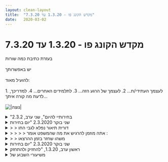 ```yaml
---
layout: clean-layout
title:  "מקדש הקונג פו - 1.3.20 עד 7.3.20"
date:   2020-03-02
---
```

# מקדש הקונג פו - 1.3.20 עד 7.3.20 
בעזרת כתיבת כמה שורות<br> <br> יש באפשרותך<br> <br> להועיל מאוד:<br> <br> 1. לעצמך העתידי/ת... 2. לעצמך של הרגע הזה... 3. לתלמידים האחרים... 4. למדריכך, לדעת מה קורה איתך...<br> <br> <img src="http://www.timg.co.il/tapuzForum/images/Emo771.gif" alt="|נוצה|">

<details>
                    <summary>"בחירותיי להיום", שני ערב, 2.3.2</summary>
                    קבעתי אותו לחמש בבוקר במתקן החבלים ליד ביתי ברמת החייל.<br> <br> היה מיוחד. היה קסם באוויר. היה מרחב מכיל. <br> <br> מה עשיתי? שיחקתי במתקן. נחתי עליו גם. הייתי במין חלום בהקיץ תוך כדי שאני נותן לגוף להוביל. ולרגעים כמו שבתי למציאות והתחברתי למה שקורה.<br> <br> עשיתי מדיטציה על ספסל ליד. היה מעין מרחב כזה שלא מנסה להיות אלא פשוט שם. מעין התחברות לקיימות שלי שכבר ישנה. נעזרתי בפויינטרים כגון תשומת לב למגע הישבן בספסל, לנשימה, לצלילים ועוד...<br> <br> היה שלב שבו הקשבתי לאקהרט טולה. וחלק מהזמן גם התנוענעתי תוך כדי בעמידה.<br> <br> ואז היה לי ברור שאני יוצא לטיול. טיילתי בשכונה וחוויתי עוד מקסם השעה הזאת ומהמרחב הפנימי הנעים. הבוקר עלה והשיעור תם. (: <br> <br> 4:45 עד 6:15.<br> <br> רמת החייל.
                  </details><details>
                    <summary>שני בוקר 2.3.2020 "יום בחירות</summary>
                    שלום לכווווולם! היה שיעור נפלא. כמעט שלוש שעות. <br> הגעתי ב6:25 לנקודת המפגש, גינת דובנוב. באיטיות רבה, בחרתי לי מקום קצת נסתר... תליתי את התיק על הגדר שליד אנדרטת האבנים. בדרך בגן וגם שם הסתכלתי בפליאה והערצה בשורשי העצים שהשתרעו כמעט על כל הדשא... מדהים. התחלתי לעורר את התחושות בכל מיני מקומות בגוף, ובתשומת הלב, לקחתי את הזמן. התבוננתי באינגריד מגיעה, יותר מאוחר יואב. <br> <br> כחמישים דקות פשוט נעתי לאיטי ונמתחתי ועוד. הלכתי הרבה על השביל... גם בדקתי ערימת שקים ותהיתי מה יש שם... התחלתי עם מעין תחושה שבן הולך להגיע ושאני קצת במצב ציפיה, ולאט לאט נפטרתי ממצב לא מיטיב זה ועברתי ממש לאט למצב יותר &quot;שלי&quot;. אחרי כחמישים דקות הרגשתי רצון אחר אז לקחתי את התיק ועברתי לאזור המתקנים. <br> שם התחלתי להיות יותר פעילה, קצת עצית אבל קיבלתי הנחיות לתנועות שונות במתקנים. וכשטיפסתי על קיר הטיפוס שם בן הפתיע אותי והפסיק את מה שעשיתי. <br> <br> ואז העביר אותי לאזור המתקנים... שאליו עברו גם אינגריד ויואב. מבחינתי זו היתה הזזה של מטר אחד של התיק :) והמשכתי לעבוד והיה לי מאוד נעים העבודה על הטיפוס ועל הברזלים. עבדתי גם הרבה עם טיפוס על חבלים. גם ראיתי את בן עובד על טיפוס וניעה דרך עמודי המתקנים וזה היה מלמד ומיטיב.&nbsp;&nbsp;<br> <br> זה בעצם היה &quot;אמצע השיעור&quot;...&nbsp;&nbsp;ואז המשכנו בו לסבב הרצאות על הרגע הזה, כל הרצאה בין 5 שניות ל5 דקות, הסבב היה לפי הסדר אינגריד בן אני ויואב. (למרות שישבנו לא לפי הסדר הזה במעגל וזה היה נעים ומשחרר) <br> <br> אני נתתי שלוש הרצאות שהרגשתי שהן היו מופלאות. הצלחתי ממש להתחבר מרגע לרגע כמו לשוט על איזה אוקיינוס. בעבודת &quot;ראי&quot; אני תמיד אוהבת את המאמץ של לא לעשות מה שראיתי לפני שניה (כמו מחיאת כף שהיתה וכבר איננה) אלא רק מה שאני רואה עכשיו. הייתי במצב הזה בהרצאות האלו וממש התמסרתי למה שאני רואה עכשיו בתוכי ומחוץ לי... זה היה מאוד מספק... עלו דברים כמו הוקי קרח, צבעים, קולות, רעש, להיות עם האנשים שהייתי איתם, תחושת גוף... הרגשתי נינוחות רבה שהלואי שהיתה לי כשלא היה לי את &quot;שרביט ההרצאה&quot;... היה נעים ביותר <br> ומעצים. <br> <br> אחרי שני סבבים בן שאל מה יעצים יותר את המשך השיעור, החלק השלישי של השיעור, מה יאריך אותו ויהפוך אותו ליותר גדול ומשמעותי, אם כן או לא שנעשה עוד סבב. אני די היססתי ובסוף אמרתי שלא עוד סבב, ואינגריד ויואב אמרו שכן אז עשינו עוד סבב. הרגשתי שהייתי צריכה להתאמץ כדי לנקות שם דברים כמו תחושה של ציפיה מהסבב הזה ותחושה של קישור לשאלה אם אני ובן צדקנו ועוד. הייתי ממש מרוצה מכמה שהצלחתי ל&quot;שכוח&quot; את השאלה הזו ולהתחבר מחדש לרגע הזה והזה והזה במהלך ההרצאה שלי.&nbsp;&nbsp;<br>  <br> עוד דברים שעלו במהלך ההרצאות שלי היו זכרון של &quot;אני בעצם עשיתי את כל הגרגרים של החול בים&quot; (עם חבר ילדות) ודשא ותשומת לב וגם משחק בקולות. היה שם חופש מאוד מעצים.&nbsp;&nbsp;<br> <br> יואב נתן הרצאות בהמשכים וזה היה לי מאתגר ודי מעניין. נהניתי מההרצאות של בן מאוד. <br> <br> אחרי כן בן נפרד מאיתנו והשאיר הערה על לנקות את הנזקים של ההתערבות שלו בשיעור. אני הבנתי את זה מאוד אבל איכשהו המילה נזק העלתה קושי אצל אינגריד ואולי גם אצל יואב.&nbsp;&nbsp; <br> <br> כשבן הלך תהינו איך להמשיך ועלתה הצעה שנעשה שיחה על הנזק. התחלנו אותה אבל הרגשתי שזה לא הולך לכיוון<br>  מועיל ואמרתי שאני ממשיכרה את השיעור שלי אחרת. <br> <br> עשיתי עם אינגריד עבודת ידיים, בעצם עברנו לקרב שכלל רגליים ואז אינגריד התעייפה מזה אז הצעתי רק ידיים והמשכנו ואני הצעתי לדבר תוך כדי על הנושא הזה של הנזק ואמרתי דברים שעלו לגבי מה הרגשתי שנשאר נזק שכדאי לנקות (כמו דברים שקשורים לאגו אצלי ואינגריד אמרה משהו שקשור להשענות או מתן אחריות לבן בזמן שהוא לקח את ההנחייה והרגשתי שזה עזר אם כי נראה לי שהיה לי בדמיון משהו יותר מועיל לגבי נקיון של הנזק אולי אם היינו מדברות בצורה קצת אחרת פחות מילים) <br> <br> אחר כך אינגריד הלכה ואני ויואב עשינו חלק ארוך על קרב, שבו יואב לימד אותי הרבה דברים והרגשתי שמאוד השתפרתי בללמוד מיואב (למדנו על רצפי תנועות, מגירה של קומבינציות של תנועות) ושילבנו בקרב... <br> <br> <br> עבודה פנימית של כמה דקות בישיבה עם יואב - אני הנחיתי (אחרי שתיקה שבה לא היה ברור מי מנחה :-C)&nbsp;&nbsp;על להתבונן בחלקים שונים של הגוף <br> ואיך הם מרגישים ואז חלקים שונים של הגוף הרגשי או המחשבתי... שזה היה נעים והרגיש לי מאוד מחזק. <br> <br> תודה רבה היה נהדר
                  </details><details>
                    <summary>> > דורית תיאור נפלא לגבי החו</summary>
                    &quot;אני עשיתי את כל הגרגרים של החול בים&quot; ,זה די נפלא. מה המשמעות של&nbsp;&nbsp;המשפט הזה?
                  </details><details>
                    <summary>> > > > אתה מוזמן להרגיש את מה שהמשפט אומר :</summary>
                    לא מרגיש לי נכון לי עכשיו להסביר <img src="http://www.timg.co.il/tapuzForum/images/Emo23.gif" alt="|לב|">
                  </details><details>
                    <summary>> > משהו שחזר בזמן ההרצאו</summary>
                    המילה &quot;פה&quot; <br> וגם מי פה ומי אני (או משהו כזה) <br> השאלות האלו היו מאוד טעימות ורבות מרקם בזמן שנשאלו
                  </details><details>
                    <summary>שני בוקר 2.3.2020 "יום בחירות</summary>
                    שעת הגעה בערך 06:40, עם אינגריד דורית ובן בגינת דובנוב. <br> הגעתי בצורה נינוחה לגן. הפעם ישירות דרך האגף החדש של המוזיאון. <br> היתה לי הרגשה מקדימה הבוקר, שאינגריד ודורית יהיו שם ואכן הן היו שם, כל אחת במיקום אחר. <br> עבדתי עם המושג של נינוחות. הוא הושיב אותי על ספסל להתבוננות בפארק. באיזשהו שלב עלה בי רצון לשנות מיקום למתקני הכושר בפינה. <br> יכולתי לזהות פוטנציאל לדיון פנימי, אבל בחרתי לקטוע אותו ופשוט לשנות מקום.<br> היתלות מהמתקנים, עלה בי הרצון לשפר את היכולת שלי לאחוז. <br> גמישות ומתיחות נעימות מתוך מקום&nbsp;&nbsp;שבו אני שוכח, משחרר את מה שידעתי. <br> בתמורה קיבלתי כמה תרגילי מתיחות חדשים ונעימים.<br> שכיבות סמיכה נעימות. הדגש שלי היה לעשות אותן בצורה נעימה וחסרת מאמץ.<br> שינויי מיקום בגן מתוך צמצום תשומת הלב שאני מושך למינימום.<br> בן מצטרף, ישיבה יחד, הרצאה לפי סדר, משך בין 5 שנ׳ ל 5 דק׳. איני זוכר את ההגדרה המדויקת, אבל היא היתה קשורה לנוכחות ברגע הזה. <br> בין השאר השתמשתי בהזדמנות של הקהל המיוחד הבוקר, כדי לאוורר כמה נקודות שלי בדיבור לפני קהל. הטון, בחירת הנושא, רמת הנינוחות, מה פועל בי באופן אוטומטי. <br> תרגלתי מספר סוגי האזנות. להקשיב למילים של הדובר ולראות מה חולף בי (זה לא זהה) הגיעה אליי עוד הבנה לחוסר הסימטריה במצב, אחד מול כמה, הוא נחלק ביניהם, הוא כולו משותף להם. <br> דיון קצר על סיום הקטע של השיחה, האם סבב נוסף ישדרג או יזיק להמשך השיעור של כל אחד מאיתנו. <br> דרך הדיון הזה הגיעה אליי תפיסה של עדינות. התערבות עדינה מאד, מתבוננת ומודעת בכל רגע לשינוי שהיא מחוללת, לתועלת ולנזק. <br> המשכנו לדיון על תועלת ונזק. הבחנתי שעבורי למילה ״נזק״ יש משמעות שלילית בלבד. בודק את האפשרות שיש בה מטענים נוספים. <br> עבודה נמוכה, קיבלתי הבוקר שדרוג לפורמט העבודה. בסיום סשן מעייף של עבודה נמוכה, שבדרך כלל היה מסיים את העבודה הספציפית הזו, אפשרתי לעצמי מנוחה קצרה וחזרתי לסשן נוסף. <br> בכל סשן נוסף השבחתי מרכיב אחר, להמשכיות מסשן לסשן בסמיכות, היה ערך מוסף מקדם, מעצים וחדש עבורי. <br> קרב סימונים עם דורית. בהמשך התפתח משם שיעור קצר ומועיל עבורי, עלה הנושא של מגירת הקומבינציות, קטלוג התנועות שעומד לרשותי, קשב לפרטנר שמולי, רבדים שונים מעולמות הלחימה והתנועה.&nbsp;&nbsp;<br> עבודה פנימית,<br> סיום שיעור בסביבות 09:20
                  </details><details>
                    <summary>ראשון ערב, 1.3.20, "להחזיק ולהתחזק</summary>
                    הגעתי לנק&#39; המפגש בערך ב-19:45.<br> <br> פגשתי את בן שאמר משהו על האיחור שלי, ושאל אם אפשר לסמוך עליי כשקובעים איתי פגישה שאגיע בזמן, ובמקרים הנדירים שלא אז שאודיע שמאחר.<br> לא הצלחתי לענות על כך.<br> הלכנו ביחד לאזור ה&#39;גינה השקועה&#39;, והצטרפנו אל בועז ודרור (יניב התאמן במקום אחר, כך נודע לי בהמשך).<br> בדרך הוזמנתי לאפשר לראייה שלי להיות טבעית ולהשתפר (לחזור להיות כמו שהיתה ובהמשך להשתפר עוד).<br> <br> הנענו את הגוף במספר דרכים:<br> בהתחלה מתוך הקשבה למה שנעים ושהגוף רוצה לעבור.<br> בהמשך יצאנו כל פעם מתנוחת מוצא אחרת, בהתאם להנחיות שקיבלנו.<br> מתישהו גם תרגלנו את סן צ&#39;ן 1.<br> <br> עברנו לתת הרצאות בסבב, בנושא &quot;הרגע הזה&quot;, כל פעם בין 5 שניות ל-5 דקות.<br> תוך כדי שמדברים על משהו, גם מנסים ליישם אותו.<br> זה היה לי די מאתגר, הרגשתי שאני לא כל כך יודע איך עושים את זה, אבל חוויתי גם הצלחות. היה לי את הרגע הזה (ההוא) שבא לעזרתי שוב ושוב.<br> אחרי הסבב הראשון, וגם בסוף העבודה שיתפנו בדברים שרצינו מתוכה.<br> <br> סיימנו בסביבות 21:05.<br>
                  </details><details>
                    <summary>משיעורי השבוע של</summary>
                    
                  </details><details>
                    <summary>> > ב' ערב, 2.3.2020: "בחירותיי להיום</summary>
                    עיקר השיעור שלי היה למידה-מחדש/שדרוג של היכולת להיכנס במלואי לעשייה רצויה: בלי חשבון, בהתמסרות, באהבה..<br> <br> תהיתי לי אם לכתוב סיפור נגיד, או למצוא איזה תנועה להתלבש עליה, ובסוף בחרתי ליישם את זה על שני דברים עיקריים: התנועה שלי בעולם והמפגשים במשך היום (על תקן <b>תחום קיים</b> שאני רוצה שדרוג בגישה אליו), והכנת מרק עגבניות שנחוץ ציר מרק כדי להכין אותו (על תקן <b>תחום חדש</b> שאני רוצה להיכנס אליו). (אבא שלי אמר שהוא אוהב מרק עגבניות ואני נוסע אליו מחר לארוחת ערב, אז יש סיבה טובה לגשת לזה. אף פעם לא הכנתי מרק כזה קודם, ובעיקר טרם יצא לי לפגוש ציר מרק מהצד הזה של הסיר. למי שיודע מה הוא עושה, למשל אני בפעם הבאה, כל העסק בטח אמור לקחת איזה חצי-שעה שעה עבודה נגיד, אבל היה ברור לי שאצלי של הפעם זה ייקח הרבההה יותר. האוכל להתמסר לזה באהבה? אהה!)<br> <br> שני החלקים (והופעות-אורח של דברים שנענו להזמנה כללית שלי מראש ו&quot;צצו מאליהם&quot; במהלך היום, כמו מדיטציות ותנועה) אכן יצרו יום זוהר ומספק, והגישה ליכולת שהתכווננתי אליה אכן שופרה.<br> <br> הרכיב העיקרי שהתבהר לי הצורך בכוונון נוסף שלו: להישאר פקוח גם לתפקוד שרצוי לי לקבל ממני אחר כך, בתחומים שלא קשורים למה שאני מתמסר אליו כרגע. התפרשות מרווחת כזאת שמאפשרת לי לנכוח בעוד ממני, מביאה תמיד בחשבון עוד ממני ומהעולם.
                  </details><details>
                    <summary>> > > > ציר ירקות למרק, ומרק עגבניו</summary>
                    <img src="http://www.timg.co.il/tapuzForum/images/Emo41.gif" alt="|*|"> ציר למרק:<br> •&nbsp;&nbsp;&nbsp;&nbsp;2 שורשי פטרוזיליה<br> •&nbsp;&nbsp;&nbsp;&nbsp;2 ראשי סלרי, כולל הגבעולים והעלים<br> •&nbsp;&nbsp;&nbsp;&nbsp;4 גזרים<br> •&nbsp;&nbsp;&nbsp;&nbsp;4 קישואים<br> •&nbsp;&nbsp;&nbsp;&nbsp;2 קולורבי<br> •&nbsp;&nbsp;&nbsp;&nbsp;חצי ראש שום<br> •&nbsp;&nbsp;&nbsp;&nbsp;קצת שמן זית<br> •&nbsp;&nbsp;&nbsp;&nbsp;4 גרגרי פלפל אנגלי<br> •&nbsp;&nbsp;&nbsp;&nbsp;6 גרגרי פלפל שחור<br> •&nbsp;&nbsp;&nbsp;&nbsp;שליש פלפל ירוק חריף<br> •&nbsp;&nbsp;&nbsp;&nbsp;2 כרישות שמנות<br> •&nbsp;&nbsp;&nbsp;&nbsp;2 צרורות פטרוזיליה<br> <br> <img src="http://www.timg.co.il/tapuzForum/images/Emo41.gif" alt="|*|"> הכנת הציר: <br> •&nbsp;&nbsp;&nbsp;&nbsp;את גבעולי ועלי ראשי הסלרי שטפתי השריתי ושטפתי שוב, יען כי בגלל החול.<br> •&nbsp;&nbsp;&nbsp;&nbsp;קילפתי מה שנראה לי ג&#39;יפה וחתכתי הכל גס. נהייתה ערימה כל כך גדולה שנדרש מבצע לוגיסטי בשני סירים כדי לערבב ולהכיל הכל.<br> •&nbsp;&nbsp;&nbsp;&nbsp;הקפצתי את הירקות בשני הסירים בשמן זית כמה דקות, וכשהם התאדו מספיק העברתי הכל לסיר אחד.<br> •&nbsp;&nbsp;&nbsp;&nbsp;הוספתי מים, הרתחתי ובישלתי את זה שעה וחצי. (האינטרנט אמר לי שאם נוצר קצף בהתחלה להסיר אותו, אבל לא נוצר.)<br> •&nbsp;&nbsp;&nbsp;&nbsp;סיננתי את הציר לתוך סיר ואשפזתי את הירקות במקרר. הציר ינק מהם את רוב הטעם, אבל הם נראו כל כך חסרי אונים שלא היה לי לב לזרוק אותם. אין כמו לבשל ירק ואז לרחם עליו שהוא נראה כמו סמרטוט.<br> <br> ---<br> <br> <img src="http://www.timg.co.il/tapuzForum/images/Emo41.gif" alt="|*|"> מרק עגבניות:<br> •&nbsp;&nbsp;&nbsp;&nbsp;60 גרם חמאה<br> •&nbsp;&nbsp;&nbsp;&nbsp;שתי כפות שמן זית<br> •&nbsp;&nbsp;&nbsp;&nbsp;שני בצלים לבנים פרוסים דק<br> •&nbsp;&nbsp;&nbsp;&nbsp;שתי פחיות עגבניות קצוצות מאיטליה, בלי קורונה.<br> •&nbsp;&nbsp;&nbsp;&nbsp;פחית רסק עגבניות קטנה<br> •&nbsp;&nbsp;&nbsp;&nbsp;חצי כפית זעתר<br> •&nbsp;&nbsp;&nbsp;&nbsp;חצי כפית פלפל שחור<br> •&nbsp;&nbsp;&nbsp;&nbsp;כפית גדושה מלח<br> •&nbsp;&nbsp;&nbsp;&nbsp;ארבע כפות קמח<br> •&nbsp;&nbsp;&nbsp;&nbsp;ארבע כוסות ציר ירקות (זה כמעט כל הציר שהכנתי, אז הוספתי כבר את כולו).<br> •&nbsp;&nbsp;&nbsp;&nbsp;חבילת שמנת מתוקה<br> <br> <img src="http://www.timg.co.il/tapuzForum/images/Emo41.gif" alt="|*|"> הכנת המרק:<br> •&nbsp;&nbsp;&nbsp;&nbsp;חיממתי את החמאה יחד עם השמן זית, הוספתי את הבצל, הזעתר והפלפל, ובישלתי עד שהבצל נהיה רך. נהיה ריח נהדר של זעתר בבית.<br> •&nbsp;&nbsp;&nbsp;&nbsp;הוספתי את הקמח וערבבתי.<br> •&nbsp;&nbsp;&nbsp;&nbsp;הוספתי את העגבניות הקצוצות ואת הרסק עגבניות, ערבבתי, הרתחתי, ובישלתי את זה עשר דקות על אש קטנה.<br> •&nbsp;&nbsp;&nbsp;&nbsp;הוספתי את הציר, הרתחתי ובישלתי את זה עוד עשר דקות על אש קטנה.<br> •&nbsp;&nbsp;&nbsp;&nbsp;הורדתי את הסיר מהאש וטחנתי את המרק בבלנדר-יד.<br> •&nbsp;&nbsp;&nbsp;&nbsp;הוספתי את השמנת המתוקה והמלח וערבבתי.<br> <br> ---<br> <br> זה הצליח להיות כל כך זורם ונעים, כל העסק הזה. ויצא כל כך טעים!<br> נראה מה אבא יגיד (o:
                  </details><details>
                    <summary>> > > > > > זה נראה מרק וציר משובחים מא</summary>
                    עשה לי חשק לנסות אותם :)
                  </details><details>
                    <summary>> > > > > > > > אכן שווים</summary>
                    
                  </details><details>
                    <summary>> > > > "להישאר פקוח" זה ביטוי נפל</summary>
                    התכוונת אליו, או ל&quot;השאר פתוח&quot;?
                  </details><details>
                    <summary>> > > > > > תודה 👁</summary>
                    הכוונה היא אכן ל&quot;פקוח&quot;.<br> המשפט המלא הוא &quot;להישאר פקוח גם לתפקוד שרצוי לי לקבל ממני אחר כך, בתחומים שלא קשורים למה שאני מתמסר אליו כרגע&quot;.<br> אני מתכוון ליכולת להתמסר למשהו תוך שאני נשאר ער לקיומם של דברים נוספים שחשובים לי, כדי שאוכל להתחשב בזה שיש גם אותם.
                  </details><details>
                    <summary>ראשון 1.3.20 "להחזיק ולהתחזק</summary>
                    השיעור שלי התחיל בראשון בבוקר לקראת 11:00 והסתיים בערך באותה שעה למחרת<br> היה לי שיעור מיוחד בנסיבות חיצוניות ופנימיות מיוחדים,<br> קיבלתי הנחיות מראש שכבר כשקראתי אותן הרגשתי שאני מקבל דרכן הזנה ותובנה<br> * השיעור כלל עבודה עם 3 שאלות בסיסיות להקשבה לאי נוחות גופנית/ נפשית (היכן זה? מה הצורה של זה? ומה הצבע של זה?)<br> הרגשתי שהעבודה עם השאלות לא מנגישה לי קשב פשוט אלא אפילו הרחיקה אותי מהדבר עצמו אז נעזרתי בשליחת אור לבן מרפא לאי נוחות, פחד או כאב שהרגשתי, ובהבאת קשב שקט...<br> * בעיניים עצומות התחברתי להודיה שבי על דברים רבים, וגם על השיעור עצמו<br> * עבדתי בנעימות עם המילים מתוך ה&quot;הואופונופונו&quot; וגם העמקתי את ההודיה והשקט בעזרתן<br> * התמקדתי בדמיון (במקום לכתוב - כי זה לא היה לי זמין באותם רגעים) באיחולים נהדרים משמחים ונעימים לעצמי<br> * מעבר דרך סשן ריפוי משמעותי ולא רגיל - שעטפתי במודעות מיטיבה, הרפייה, ואור לבן מרפא. אפשרתי לעצמי מספר פעמים לזהות במידה זו או אחרת שהגוף מוכל בתוכי, שרוי ומוזן כל הזמן באנרגיה מיטיבה ומחייה, והחלפתי מדי פעם את ההזדהות שלי בו באהבה הודיה וחמלה אליו<br> * את ההנחחיה האחרונה בשיעור - התבוננות והודיה על תהליך ריפוי והתמרה שהחל לפני כשבועיים וימשיך בחודשים הבאים - עשיתי עכשיו, מחוץ לשיעור, כי היא פחות היתה לי נגישה אתמול בבוקר. <br>
                  </details><details>
                    <summary>שני בקר 2.3.20 - "יום בחירות</summary>
                    השיעור שלי התחיל ב-6:26 ו הסתיים בשעה 9:02. השתתפו: דורית, אינגריד יואב. החיה חיצונית: בן.<br> <br> 3 חלקים:<br> 1) כל אחד הגיע ישירות לגן דובנוב. כשהגעתי דורית כבר הייתה. התכוונתי תחילה להתמקם ברחבת המתקנים, אך הגוף שלי הוביל אותי למדשאה, בקרבתה של דורית. לא דיברנו, היא רק נופפה לי בידה. נהניתי מנוכחותה במרחק מה, עשיתי מיד שימוש באנרגיה המתעצמת מעצם היותנו באותו מרחב. עבדנו עצמאית, די רחוקות זו מזו. כעבור כ-10 ד&#39; יואב הופיע, לבסוף הוא התמקם באזור המתקנים הצדדי, ליד מגרש הכדורגל. ראיתי אותו מרחוק וראיתי שהוא ראה אותי. זה הספיק לי כדי להרגיש שכולנו בשיעור במרחב מדותף.<br> תחילה חשתי רצון לעבוד על מתיחות עדינות, הגמשה, עבודה נמוכה, בעיטות ללא מאמץ יתר. דמיינתי את עצמי עושה עמידת ידיים להנאתי ולאחר מכן גלגלון לשני הכיוונים.<br> הונחיתי לחוד את האנרגיות השונות במרחב. חררתי את העץ לידי ועלתה בי השאלה אליו/ עליו: מה שלומו של העץ? חוויתי בעוצמה ובדיוק רב את האוויר, הקולות, תחושה מפעימה ונעימה מאוד.<br> <br> כעבור כשעה בן הופיע וזימן אותנו להמשך עבודה ברחבת המתקנים. בחרתי לעלות על הדיסקית ולעבוד עם הפחדים שלי ועם ההנאה מתחושת יציבות קלילה. היה מעולה. ממש השתדרגתי. נראה לי שהגעתי לרמה שפים רק חלמתי עליה והיא לא נראתה לי אפשרית בכלל.<br> <br> 2) בן הושיב אותנו במעגל. ההנחיה: כל אחד בתורו - לםי סדר אל&quot;ף- בי&quot;ת של האות הראשונה של השם הפרטי - ייתן הרצאה בת 5 שניות עד 5 ד&#39; על הרגע הזה. היה מעולה. הדברים הלכו והעמיקו, כמו ספירחה עולה ומתרחבת. הדבר ההכי בולט שלמדתי: לכלול את עצמי בקהל שאליו אני מרצה. זה יוצר שינוי משמעותי ביכולת שלי להיות קשובה לקהל.<br> לאחר כ-4 סבבים בן ערך משאל: האם הוספת סבב אחד אחרון נוסף יזיק להמשך השיעור שלנו או יעשיר אותו? דורית ובן סברו א) שזה יזיק, אינגריד ויואב סברו שזה יעשיר אותנו. הטיעון שלי היה שזה יאפשר לערוך סגירה ובכך יעשיר אותי. בדיעבד אני מבינה שלא התייחסתי בכך להמשך השיעור אלא לחוויית ההרצאה שלי.<br> <br> 3) אני רואה כעת שהסבב הנוסף מצד אחד הקשה על המשך השיעור, דווקא בשל החידודים שהיו בו. מצד שני ה&quot;נזק&quot; הזה דירבן את המוטיבציה שלי לחזור לאיכות החוויה של הפרק הראשון של השיעור. הצלחצי במידה רבה ליצור מחדש התרחבות פנימית קסומה, שהייתה מרפאת ומעצימה.<br>  <br>
                  </details><details>
                    <summary>> > חידו</summary>
                    בעקבות הדיון עם דורית במושג הנזק עשיתי עבודה מעמיקה עם התפיסה שלי של מושג זה. הבנתי שבמסגרת המרחב הסימנטי הרחב של המילה אני יכולה לשנות את התפיסה האישית שלי ואת החוויה שהיא מעוררת בי. התפיסה של דורית הציגה עזרה לי מאוד לכוונן מחדש את&nbsp;&nbsp;התפיסה שלי לגבי הושג &quot;נזק&quot;.<br> במבט לאחרו אני רואה את ה&quot;שלוחות&quot; החבויות של ההקשרים הרבים, כיצד זה משפיע על התפיסה שלי ולמה כידי לי לשנות אותה ולנקות ממנה הקשרים מסויימים, שאינם תורמים לי.
                  </details><details>
                    <summary>שלישי 3.3 21:00 "בריאת שער</summary>
                    &nbsp;&nbsp;&nbsp;&nbsp;<br> איזה שיעור נפלא!!!<br> השיעור היה בבית שלי והתחיל בשעה 20:52.<br> הכנתי את הסביבה שלי והרגשתי שזה תמך בשיעור באופן משמעותי.<br> שדרוג אומנות הראיה, הרגשתי תוך כדי שאני נזכרת בטקסט של אומנות הקריאה וזה השתלב לי ביחד באופן נפלא, והרגיש שאחד תומך בשני.<br> טיול ביומן השיעורים הזכיר לי כל מיני שיעורים שעברתי והתמלאתי בהכרת תודה ובזיכרונות נעימים, והיה לי גם נעים לקרוא סיכומים אחרים. והקריאה המשיכה להיות תוך כדי תשומת לב לעיניים.<br> עטיפה של ההרפיה של העיניים לתוך שאר הגוף כמו שלוחות של דבר מוכר למקומות חדשים ופתיחת נתיבים.<br> השיעור שלי הסתיים ב ב21:34 ובסיומו שוב הלכתי מיד לישון בלי לבדוק אימייל או וואטסאפ היה משהו שביקש להמשיך את ההנחיה הספציפית הזו עד הבוקר ליצור מצב של אפס הסחות דעת חיצוניות, זה הבליט יותר את ההסחות דעת הפנימיות וזה היה מעניין להתבונן על זה.
                  </details><details>
                    <summary>> > התרגשו</summary>
                    כבר שיעור שני שאני מרגישה התרגשות לקראת השיעור, משהו בי מתארגן אליו במהלך היום, הנחיות פנימיות מגיעות במהלך היום על פרטים קטנים ועל פרטים משמעותיים וזה מרגיש חשוב באותה מידה ואני נאמנה להן.<br> זו התרגשות שמפתיעה אותי מאד ומרגשת אותי, זו אותה התרגשות שהיתה כשרק התחלתי את לימודי הקונג פו שלי, התרגשות של משהו חדש אבל גם מוכר.<br> מין היזכרות ביכולות אינסופיות שאני יכולה להגיע אליהן.<br> זה מרגש ממש להרגיש התרגשות :)<br> אני מלאת הכרת תודה על כך!<br> תודה!<br> <br>
                  </details><details>
                    <summary>> > > > איזה כיף לקרוא סיגל</summary>
                    
                  </details><details>
                    <summary>"בריאת שער" יום שלישי 03.03.2020 21:0</summary>
                    &nbsp;&nbsp;&nbsp;&nbsp;<br> היה שיעור עם הנחיות של בן מראש מול מחשב, שכלל כמה טרנספורמציות מהותיות וכולן נעו סביב ציר ההרפיה<br> 1. בעבודה על שיפור הראייה באמצעות ההרפיה, פתאום חשתי למספר שניות&nbsp;&nbsp;את הכיווץ העז ומלא הכאב שנראה שהעיניים שלי מכילות ביום יום, מיד לאחר מכן פתאום חשתי איך הטקסט שקראתי מול בלי משקפיים נהייה ברור וצלול הרבה יותר וכתמים שונים שהיו בראייה נהפכו לצלולים הרבה יותר.<br> <br> 2.בעבודה שכללה קריאה וכתיבה ביומן השיעורים פתאום חשתי , כיצד ביום יום לחץ עז ממש מונע ממני להתבטא בבהירות ובקלילות השוויתי את זה באחת התגובות למישהו שמנסה לעשות תרגיל פיזי פשוט כלשהו, אך בגלל הלחץ , כל שריריו תפוסים והוא לא מסוגל לבצע אפילו צעד אחד.במקביל לתיאור חשתי כיצד, עצם הכתיבה נהייתה קלה הרבה יותר עבורי, אפילו בפן הטכני של ההקלדה, חשתי כיצד פתאום אני חש את המקלדת בצורה קלילה הרבה יותר שם לב לדקויות ומצליח לזכור על מה הקלדתי ויכול בעיני רוחי לזהות טעות הקלדה בעודה מתרחשת ולתקן אותה, חשתי במקביל כיצד ביום יום יכולת ההבעה שלי חסומה ע&quot;י כמויות אדירות של לחץ&nbsp;&nbsp;שפשוט מייצר מצב שבו איני יכול לבצע אפילו צעד אחד של ביטוי עצמי. <br> <br> 3.בעבודה על הרפיה פיזית פשוט נחתי על ספה במגוון תנוחות שונות, לשם דוגמה בעודי תלוי עם חצי גוף תחתון על ספה וחלק גוף שני עליון על הרצפה, או כדוגמה אחרת רגל אחת נתלית מחוץ לספה ושאר הגוף נח עליה. העניין הוא שמאחר שהצלחתי להפעיל רמה מסוימת של הרפיה העבודה הכביכול לא קיימת או לא נראית , הייתה למעשה מאוד משמעותית, הצלחתי להפעיל את כל הגוף ולהכניס אותו לעבודה פנימית ופיזית עמוקה, גם אם לא נראה כך כלפי חוץ. <br> 4. עבודה פנימית שכללה הרפיה , וכלפי חוץ כללה ישיבה ללא הישענות בעינים עצומות:ביצעתי הרפיה מכל מיני התניות, לשם דוגמה דימוי על איך אמור להראות היום יום איך אמור להראות המחר, בוצעו הרפיות נוספות שקצת קשה לי ממש לתאר, הייתי אומר שהן נגעו או ניסו לגעת בתפיסות מסוימות ולבצע הרפיה מולן, פחות משנה לי כרגע לתאר מה התפיסות, אפילו אני לא בטוח שאני ממש יכול לתאר את כל התפיסות הללו,אבל תנועת ההרפיה הפנימית , יצרה אפשרות לשחרר תפיסות מכאיבות מסוימות ובו זמנית לקבל מציאות כואבת מסויימת (ובכך במובן מסויים להשתחרר מחלקים מגבילים מסויימים בהן). <br>
                  </details><details>
                    <summary>רביעי בקר 4.3.2020 - "היזון חוזר</summary>
                    בחרתי לחזור על השיעור של ה-13.11.2019 שאינו&nbsp;&nbsp;מתחיל בנקודת המפגש.<br> <br> כמו בנובמבר, השיעור התקיים בביתי. הוא התחיל בשעה 6:38 והסתיים סביב השעה 8:00.<br> <br> בחרתי לחזור על שיעור זה כי הפורמט שלו מאפשר לי מרחב נוח להעמיק בנושאים שמשמעותיים עבורי. הוא מהווה שילוב מיטבי של הענקת מסגרת מובנית וברורה וחופש רב ושקט.<br> <br> 3 חלקים בו: 1) עמידה בעיניים עצומות ומעבר לעבודה בתנועה, 2) עבודה פנימית בשכיבה, בישיבה ובעמידה, 3) כניסה ליומן השיעורים והשלמת עבודות בו.<br> <br> השעור היה קסום ועשיר.
                  </details><details>
                    <summary>> > השלמו</summary>
                    התחלתי בשעה 6:38, בביתי. סיימתי בשעה 7:54<br> מערך השיעור שבחרתי מהעבר: שעור ה-13 בנובמבר 2019<br> חלק 1: עמידה בעיניים עצומות – מתמקדת בהתפתחות תנועתית/ גופנית: עומדת יחפה על שטיח, ממשיכה לעבוד על שחרור והרפיית העורף (בעקבות טיפול בשיטת פלדנקרייז יום קודם): מזהה הקשרים עם שאר חלקי הגוף – גב תחתון, גב עליון, כתפיים, כפות רגליים. ההעמקה הובילה לזרימה נעימה בגוף. <br> בהמשך הונחיתי לעבור ל:<br> -&nbsp;&nbsp;&nbsp;&nbsp;עבודת תנועה עדינה ונעימה, לעמוד בפיסוק עם ידיים פרוסות כלפי מעלה לצדדים, שמגבירה את הזרימה בגוף. <br> -&nbsp;&nbsp;&nbsp;&nbsp;עמידה על רגל אחת תוך הרמת הרגל השנייה כלפי היד המושטת הצידה, מאוד נהנית מהיציבות שרכשתי לעצמי בעמידה על רגל אחת. <br> -&nbsp;&nbsp;&nbsp;&nbsp;קריעה תוך ששתי כפות הרגליים פרוסות על הרצפה – חשה בהבדל בין שתי כפות הרגליים, שואפת לאפשר שוויון בין הצדדים תוך שחרור שרירים מוחזקים. <br> -&nbsp;&nbsp;&nbsp;&nbsp;אני מובלת לקראת עבודה מתמשכת של פריסה, הארכת והרפיית שרירים בתנועות עדינות ונעימות.<br> חלק 2: שכיבה על הגב בעיניים עצומות. הגוף שואף לאפשר זרימה יותר חופשית של אנרגיה. עבודה בישיבה בעיניים עצומות, ללא הישענות, בישיבה מזרחית על שטיח. סוג של מדיטציה נעימה. <br> עבודה בעמידה בעיניים עצומות – מאפשר עוד יותר שחרור ופריסה, עם דגש על העורף, ממשיכה להטמיע את התארכות העורף וצמצום המרווח בין השכמות. <br> חלק 3: השלמות קסומות ביומן השיעורים. <br> נכנסתי לסיכום שלי לשיעור של יום ב&#39; 24.2.2020 - &quot;בהירות משמחת&quot; והוספתי תגובה לסיכום שלי:<br> &quot;החלק המשמעותי ביותר בשיעור זה עבורי היה ש:<br> <br> א) הצלחתי להקשיב לגוף שלי בזמן אמת;<br> ב) עשיתי שימוש באופציה לבקש הפסקת התאוששות מהקרב, כי זכרתי שאני בשיעור;<br> ג) הרגשתי מוגנת מספיק כדי לאפשר תהליך מזורז של ריפוי קסום ופשוט מאוד, באמצעות הרפיה ותשומת לב לאזור בגוף שלא נעים לו - ביחוד בעורף.<br> החוויה הייתה mind blowing, כי כל הכלים היו שם מזמן, זמינים ומוכנים לשימוש, רק לא הגעתי לכך לרוב. הפעם הצלחתי.<br> זה דומה למצב בו אני הולכת והולכת לעבר מטרה מסויימת ומרוב לחץ פנימי אני לא מזהה שעברתי בצומת דרכים שבה היו לי כמה אופציות ולא שמתי לב לכך ופשוט המשכתי ישר, כשאחת הדרכים האחרות אולי הייתי מובילה אותי בצורה טובה יותר אל המטרה.<br> החוויה של השיעור הזה חיזקה בי את המוטיבציה להמשיך להיות יותר ויותר קשובה למידעים שמגיעים אלי. השיעור הזה גם היה שילוב אופטימלי של עזרה באמצעות הנחיה חיצונית (מבן) ועזרה עצמית באמצעות קשב למה שמגיע אלי שלא דרך הנחיה חיצונית.&quot;<br>
                  </details><details>
                    <summary>"הרמת האנרגייה", רביעי ערב, 4.3.2</summary>
                    התערבות עדינה ביום שלי. דמיינתי את היום וקלטתי שלוש נקודות זמן שבהם בא לי לתת משהו לעצמי. אחת מהן מיד עם היקיצה, השנייה בהגיעי אל מפתן דלת של בית מסויים, והשלישית עם חצייתי קו פיזי בכניסתי למשמרת בעבודה.<br> לכל אחד מהם הצמדתי תנועה פנימית: be במובן של להיות נוכח (אפילו לרגע או שניים), me במובן של להיות עצמי, וyes במובן של קבלת הרגע. סדר התנועות תואם את סדר נקודות הזמן שציינתי.<br> <br> אחר כך עבדתי עם קרן על אותו נושא והעמקתי את כוונתי להיום.<br> <br> כשעבדתי עם קרן על זה, נהנתי מצד מסויים בי שבא פתאום לידי ביטוי. מעין זרם נעים של מילים ורעיונות שיוצא ממני, ובא לעזרה.<br> <br> עוד ממעללי השיעור: הנחיות בפינג פונג ובילוי על מתקנים.<br> <br> היו רגעים ששמתי לב שאני לוקח יותר מדי אחריות על המתרחש. כאילו אני האחראי או משהו כזה. אבל זה לא אחז בי חזק.<br> <br> 16:15-19:30.
                  </details><details>
                    <summary>רביעי ערב 04/03 "הרמת האנרגייה</summary>
                    כבר בבוקר שמחתי לקראת השיעור הזה, שמחה פשוטה על כך שהוא עומד להתקיים.<br> הגעתי בסביבות שבע וחצי, ריב ואנוכי מעבירים הנחיות שנראות לנו מתאימות ומחוברות לשלב של השיעור, עירנות לתחושת זמן שחולף כדרך ולא כתיקתוק של שעון.<br> קיבלתי את זכות הפתיחה ונטלתי את זכות הסיום, שתיהן לווו בהנחייה של &quot;ברכת שלום&quot;, לא התחלה או סיום אלא ברכה לשלום.<br> בהנחיית ריב, ביצענו פורמה, התאמנו על בעיטה מאוד עדינה שלא אמורה לקרות, מפגש בין שוקיים שנועד לרפא ואכן הרגיש ככה, הכוונה והעדינות שבהנחייה ובביצוע היו מרגיעות מאוד.<br> - ריצה- לאחר שהדופק שלי עלה, עצרתי ונתתי לתנועה הפנימית להיות, ריב כאילו קרא את מחשבותיי והמשיך להנחייה שמתמקדת בתנועה הזאת.<br> זיכרון בגוף של חוויה שעברתי לפני הרבה שנים, נסיעת רכבת בהודו שארכה בערך 40 שעות, כשירדתי מהרכבת לזמן די ממושך הרגשתי שהאדמה שאני הולכת או עומדת עליה זזה אחורה כמו פסי הרכבת בזמן נסיעה.<br> - מעבר בין שלוש תנוחות, אחת שהיא לא נוחה לנו, אחת שנוחה מאוד ואז תנוחה שנעימה לנו. ראיתי כוכב נופל כשהייתי בתנוחה הנוחה.<br> שימת לב לתחושות מעיקות, מבט שנהנה מהן, מסתקרן, חוקר. מה הם האיים האלה בתוכי שמאפרים או מונעים מדברים אחרים לזרום.<br> - איסוף תחושות נעימות כמו שאוספים צדפים בחוף הים, ללא כל סיבה.<br> - להקשיב למוזיקה שהזמן והמקום מפיקם, היא לא יכולה להיות אחרת המוזיקה הזאת.<br> היה גם קיפוד אחד חמוד שעבר בגינה והמון שקט בתוך כל הרעש הזה.<br> תודה3&gt;<br>
                  </details><details>
                    <summary>"היזון חוזר" 4.3.20 רביעי בק</summary>
                    <br> <br> <br> התחלת שיעור -6.45,סיום 7.10 .<br> <br> <br> היה לי שיעור קצר ,נאלצתי להפסיק אותו מוקדם כי לא הבנתי&nbsp;&nbsp;שיקח לי יותר זמן להתארגן ולקרוא את הטקסט .והייתי צריכה לצאת מוקדם מהבית.<br> זה היה שיעור קסום עבורי.<br> שני דברים חשובים הינחו אותי היום.<br> בעיקבות הטקסט על הרפיית העינים והקריאה הנינוחה.<br> <br> <a href='http://www.tapuz.co.il/forums/viewmsg/228/180969103<br> הבנתי' target='_blank' style='color:blue;'>http://www.tapuz.co.il/forums/viewmsg/228/180969103<br> הבנתי</a> שאני יכולה להסיר מאמץ ,שיש משהו פנימי שמאפשר לי לראות ,להרגיש לדייק.וכלי עוצמתי שני שניזכרתי בו בעיקבות הנחיה אחרת שניתנה לי&nbsp;&nbsp;בשיעור אמנות היכולת ,לספור בכפולות של נידמה לי 6 ובכלל&nbsp;&nbsp;יצוג של מספרים כאנרגיה טעונה לא במובן הרגיל של חיבור חיסור .<br> והיום בזמן שטיפלתי הרגשתי עד כמה המספרים מדייקים את הטיפול.ידעתי בעזרתם איפה לגעת וכמה זמן.שיחקתי עם הקצב של הספירה .התבוננתי על האומץ שלי לשהות במספר או להמשיך.<br> בסוף הגעתי ל120. וידעתי שזה סוף הטיפול :)<br> גם קראתי שיתוף של דורית מה 3.3 שהקסים אותי ,הרגשתי את עוצמת הנוכחות של דורית שעברה דרך ההמילים.<br> <br> תודה<br><br><br><table width='70%' cellpadding='0' cellspacing='0' bgcolor='#C6C7C6'><tr><td height='1'></td></tr></table><br><a href="http://www.tirzafreund.com" target="_blank" rel=nofollow>www.tirzafreund.com</a>
                  </details><details>
                    <summary>רביעי לילה 4.3 "הרמת האנרגייה" כיף בפינצ'ו</summary>
                    ההנחיות שלי היו לברוא שיעור לי ולשיר במיקום שאבחר ואשלח לבן.<br> בחרתי את גינת פינצ&#39;וק ושלחתי לבן והכנתי מערך שיעור מסויים עם אופציות לשנות לגמרי.<br> <br> היה לי שיעור נפלא שחיזק והעצים אותי מאד!<br> <br> לפני שיצאתי מהגן צילמתי את עצמי בסטילס ווידאו לתעד כמה הרגשתי טוב.<br> <br> חלק ראשון:<br> תנועה<br> גמישות על המתקנים.<br> קפיצות<br> קפיצה בקלות, הנעת האנרגיה, בהתחלה עלייה על הגדר לאו ובמאמץ ואז בתנופה וקלילות. כיף!<br> נהניתי מזה שהזעתי<br> לזמן מה גם שמתי לעצמי מוזיקה בטלפון מהיוטיוב.<br> <br> חלק שני:<br> ביטחון במרחב<br> ביטחון מהסביבה<br> להרגיש נוח<br> שוב ההבדל בין פחד ומידע<br> <br> הליכה עד הבית בכיף.<br> <br> תודה.
                  </details><details>
                    <summary>> > קריאת התיאור הזה גרמה לי להשתפרו</summary>
                    במימד הפיזי מבלי לנוע בכלל (מלבד תנועה ברמת מילימטרים). <br>
                  </details><details>
                    <summary>רביעי בוקר 4.3.2020 "היזון חוזר</summary>
                    שעת התחלה 06:35 עם עצמי, במרפסת ביתי.<br> לפני תחילת השיעור הגיעה אליי הכוונה של שיעור שמיטיב עם הבריאות הכללית שלי. <br> תחילת עבודה בעיניים עצומות. התפתחות גופנית/תנועתית, בוקר אביבי נעים. <br> תנועה עדינה ונעימה. ניתורים עדינים. התנועה מעירה, עדינה. <br> התקרבות לקרקע, שכיבות סמיכה על קצות האצבעות, קשב לכל אצבע ואצבע. כשאני מרגיש שאחת מהן מתאמצת, מעביר את המשקל לאחרות. <br> כפיפות בטן. בהמשך לשיעור ביום שני, כשהרגשתי מאמץ, פשוט הנחתי לעצמי לנוח מעט, לאחר מכן הענקתי לעצמי עוד סשן.&nbsp;&nbsp;האופן הזה מתח את כמות החזרות שלי בצורה נינוחה ונעימה. <br> מתיחות נעימות. שהובילו באופן טבעי לחלק השני של השיעור - עבודה פנימית.<br> בריאות מיטיבה לכל הגוף. מתחיל מהעור, נהנה מהנוכחות והכיסוי המרהיב שלו בכל חלק וחלק.<br> מעבר לישיבה, מגיעה אליי באופן טבעי וזורם תחושת הודיה ואני פשוט מאפשר לעצמי לזרום איתה. זו היתה תחושה נעימה מאד. <br> מעבר לעמידה - רואה חלקים מהיום שלי ומאפשר להם פשוט להיות. <br> עולה בי רצון להשתעשעו במהלך היום עם כניסות ויציאות למפגשים המתוכננים שלי. <br> יומן השיעורים. משתמש באופצית החיפוש ועובר על כמה עקבות שהשארתי. <br> בשעה 08:20 אני מסיים לעצמי את השיעור.
                  </details><details>
                    <summary>ראשון ערב, 1.3.20 "להחזיק ולהתחזק</summary>
                    רק אני ובן. הלכנו לקרית ספר ובדרך, כל אחד בתורו, נתן איזשהו תרגיל לבחירתו והעביר את התור לבחירתו.<br> כשהגענו לקרית ספר בן נתן לי משימות להשלים על המתקנים שם, ולעדכן אותו כשהשלמתי (כלומר שהצלחתי לעשות את מה שהוא אמר)<br> אחר כך שיחקנו &quot;תופסת גובה&quot; על המתקן, כלומר שאסור לגעת ברצפה. תפסתי את בן.<br> אחר כך הלכנו לכיכר הבימה כשבדרך חזרה עשינו את אותו התרגיל שעשינו בדרך הלוך. בן אמר לי לתת לעצמי שש משימות כאשר השלמת המשימה האחרונה תהווה את סיום השיעור. אלו המשימות:<br> 1) להיזכר ברגעים מוצלחים מהשיעור ולהנות מהם.<br> 2)להיזכר ברגעים פחות מוצלים, ולנסות &quot;לתקן&quot; אותם בדמיון.<br> 3)לנסח כמה מטרות שיש לי מעצמי לשנה הקרובה בקונג פו<br> 4)להתרכז בנשימה בעיניים עצומות.<br> 5)&quot;לאסוף&quot; דברים שאני רואה ומרגשים אותי.<br> 6)להרחיב את ההסתכלות גם לתחושות, זכרונות, צלילים.<br> <br> אני רוצה להתייחס למשימה 3, לנסח כמה מטרות שיש לי מעצמי לשנה הקרובה בקונג פו.<br> קודם כל לא הצלחתי לבצע את המשימה, שזה היה צפוי, וגם היא גם עוררה בי חרדה משתקת, ונטשתי אותה מאוד מהר. ממש בא לי להצליח לתכנן דברים לעתיד, או לפחות לבצע דברים מתוך איזשהי כוונה למשהו שייצא מהם בעתיד (משהו דומה ללשתול זרע) מבלי לפחד כל כך.
                  </details><details>
                    <summary>ראשון 20:00, 1.3.2020 - "להחזיק ולהתחזק</summary>
                    מ 18:50 בערך עד 21:10.<br> <br> יש שתי עבודות שאני זוכר כרגע:<br> עבודה תנועתית בהנחיית בן. נכנסנו לתנוחה מסויימת, למשל עמידת רוכב, או עמידת 6 וממנה התחלנו להניע את הגוף תוך כדי הקשבה לגוף ולהנאה מהתנועה. תוך כדי שמתי לב לאיך בא לי להניע את הגוף בכל שנייה או כל כמה שניות. הייתה לעבודה הזו השפעה מאד טובה גם על המצב הפנימי שלי.<br> <br> ארבעתינו, לפי הסדר הזה: אני, בעז, דרור ובן, העברנו הרצאות בנות 5 שניות עד 5 דקות כשהנושא הוא &quot;הרגע הזה&quot;. הונחינו גם ליישם את מה שאנו אומרים. זה היה מאד טוב ומלמד להקשיב להרצאות של האחרים. בהתחלה היה לי סוג של בלקאאוט לכמה רגעים וזה היה מאד מפתיע ומעניין לראות את זה, אבל בהדרגה משהו השתחרר, והפך להיות יותר קל ופשוט. ראיתי את החשיבות באקטיביות שנדרשה ממני ולימד אותי שאני יכול להיעזר בה גם כאשר אני בקריאה או הקשבה.<br> <br> שיעור נהדר. תודה
                  </details><a href="javascript:history.back()">בית</a>